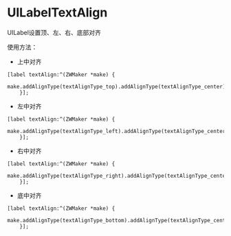# UILabelTextAlign
UILabel设置顶、左、右、底部对齐

使用方法：
* 上中对齐

```
[label textAlign:^(ZWMaker *make) {
        make.addAlignType(textAlignType_top).addAlignType(textAlignType_center);
    }];
 ```
 
 * 左中对齐

```
[label textAlign:^(ZWMaker *make) {
        make.addAlignType(textAlignType_left).addAlignType(textAlignType_center);
    }];
 ```
 
 * 右中对齐

```
[label textAlign:^(ZWMaker *make) {
        make.addAlignType(textAlignType_right).addAlignType(textAlignType_center);
    }];
 ```
 
 * 底中对齐

```
[label textAlign:^(ZWMaker *make) {
        make.addAlignType(textAlignType_bottom).addAlignType(textAlignType_center);
    }];
 ```